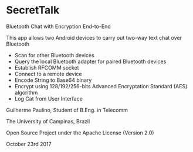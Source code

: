 # SecretTalk
Bluetooth Chat with Encryption End-to-End

This app allows two Android devices to carry out two-way text chat over Bluetooth
* Scan for other Bluetooth devices
* Query the local Bluetooth adapter for paired Bluetooth devices
* Establish RFCOMM socket
* Connect to a remote device
* Encode String to Base64 binary
* Encrypt using 128/192/256-bits Advanced Encryptation Standard (AES) algorithm
* Log Cat from User Interface


Guilherme Paulino,
Student of B.Eng. in Telecomm

The University of Campinas, Brazil

Open Source Project under the Apache License (Version 2.0)

October 23rd 2017
